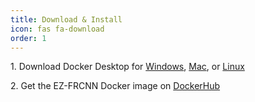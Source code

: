 ```yaml
---
title: Download & Install
icon: fas fa-download
order: 1
---
```

<p> 1. Download Docker Desktop for <a href="https://docs.docker.com/desktop/install/windows-install/">Windows</a>, <a href="https://docs.docker.com/desktop/install/mac-install/">Mac</a>, or <a href="https://docs.docker.com/desktop/install/linux-install/">Linux</a> </p>
<p> 2. Get the EZ-FRCNN Docker image on <a href="https://hub.docker.com/r/jacobwheelock/ez-frcnn">DockerHub</a></p>